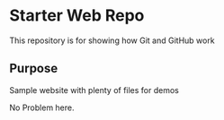 # Starter Web Repo

This repository is for showing how Git and GitHub work

## Purpose

Sample website with plenty of files for demos

No Problem here.
